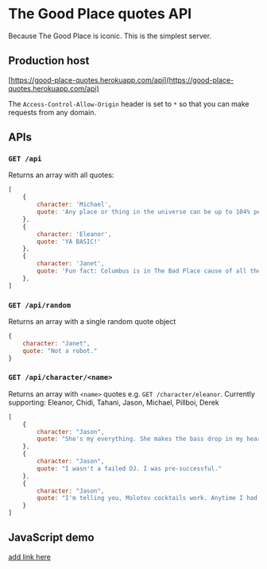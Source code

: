 # The Good Place quotes API
Because The Good Place is iconic. 
This is the simplest server.

## Production host
[https://good-place-quotes.herokuapp.com/api](https://good-place-quotes.herokuapp.com/api)

The `Access-Control-Allow-Origin` header is set to `*` so that you can make requests from any domain.

## APIs

### `GET /api`
Returns an array with all quotes:
```javascript
[
	{
        character: 'Michael',
        quote: 'Any place or thing in the universe can be up to 104% perfect. That\'s how you get Beyoncé.'
    },
    {
        character: 'Eleanor',
        quote: 'YA BASIC!'
    },
    {
        character: 'Janet',
        quote: 'Fun fact: Columbus is in The Bad Place cause of all the raping, slave trade and genocide.'
    },
]
```

### `GET /api/random`
Returns an array with a single random quote object
```javascript
{
    character: "Janet",
    quote: "Not a robot."
}
```

### `GET /api/character/<name>`
Returns an array with `<name>` quotes e.g. `GET /character/eleanor`.
Currently supporting: Eleanor, Chidi, Tahani, Jason, Michael, Pillboi, Derek
```javascript
[
    {
        character: "Jason",
        quote: "She's my everything. She makes the bass drop in my heart."
    },
    {
        character: "Jason",
        quote: "I wasn't a failed DJ. I was pre-successful."
    },
    {
        character: "Jason",
        quote: "I'm telling you, Molotov cocktails work. Anytime I had a problem and I threw a Molotov cocktail, boom! Right away, I had a different problem."
    }
]
```

## JavaScript demo
[add link here]()
